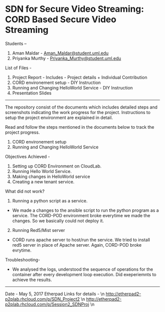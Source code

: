 # SDN for Secure Video Streaming: CORD Based Secure Video Streaming

Students –
1)	Aman Maldar - Aman_Maldar@student.uml.edu
2)	Priyanka Murthy - Priyanka_Murthy@student.uml.edu

List of Files -
1) Project Report - Includes - Project details + Individual Contribution
2) CORD environement setup -  DIY Instruction
3) Running and Changing HelloWorld Service - DIY Instruction
4) Presentation Slides
-----------------------------------------------------------------------------------------------------------------------------------

The repository consist of the documents which includes detailed steps and screenshots indicating the work progress for the project.
Instructions to setup the project environment are explained in detail.

Read and follow the steps mentioned in the documents below to track the project progress.
1) CORD environement setup
2) Running and Changing HelloWorld Service

Objectives Achieved -
1) Setting up CORD Environment on CloudLab.
2) Running Hello World Service.
3) Making changes in HelloWorld service
4) Creating a new tenant service.

What did not work?
1) Running a python script as a service.
- We made a changes to the ansible script to run the python program as a service. The CORD-POD environment broke everytime we made the changes. So we basically could not deploy it.

2) Running Red5/Mist server
- CORD runs apache server to host/run the service. We tried to install red5 server in place of Apache server. Again, CORD-POD broke evrytime.

Troubleshooting-
- We analysed the logs, understood the sequence of operations for the container after every development loop execution. Did  exeperiemnts to achieve the results.

--------------------------------------------------------------------------------------------------------------------------------
Date - May 5, 2017 
Etherpad Links for details - \n
http://etherpad2-p2plab.rhcloud.com/p/SDN_Project2 \n
http://etherpad2-p2plab.rhcloud.com/p/Session2_SDNProj \n

